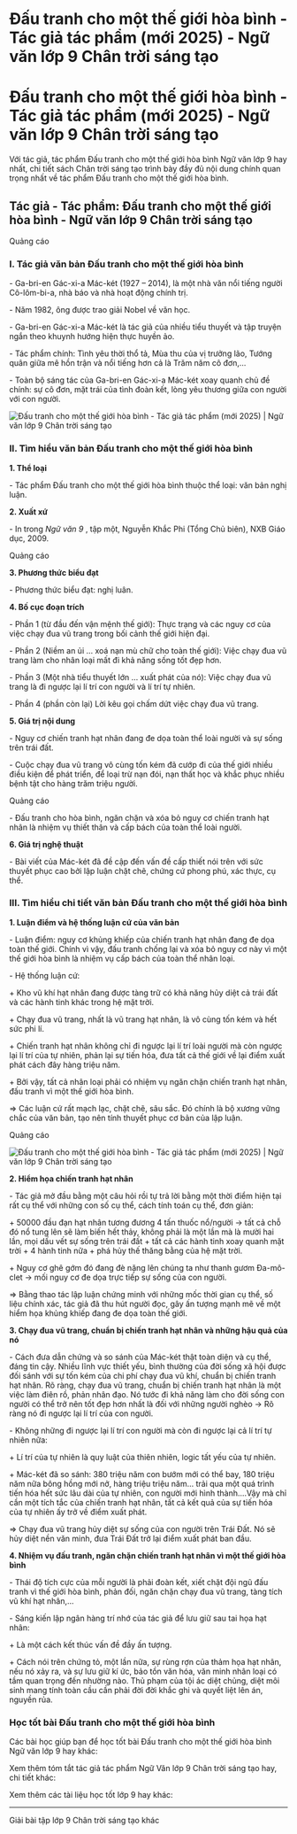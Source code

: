 # Đấu tranh cho một thế giới hòa bình - Tác giả tác phẩm (mới 2025) - Ngữ văn lớp 9 Chân trời sáng tạo

# Đấu tranh cho một thế giới hòa bình - Tác giả tác phẩm (mới 2025) - Ngữ văn lớp 9 Chân trời sáng tạo

Với tác giả, tác phẩm Đấu tranh cho một thế giới hòa bình Ngữ văn lớp 9 hay nhất, chi tiết sách Chân trời sáng tạo trình bày đầy đủ nội dung chính quan trọng nhất về tác phẩm Đấu tranh cho một thế giới hòa bình.

## Tác giả - Tác phẩm: Đấu tranh cho một thế giới hòa bình - Ngữ văn lớp 9 Chân trời sáng tạo

Quảng cáo

### **I. Tác giả văn bản Đấu tranh cho một thế giới hòa bình**

\- Ga-bri-en Gác-xi-a Mác-két (1927 – 2014), là một nhà văn nổi tiếng người Cô-lôm-bi-a, nhà báo và nhà hoạt động chính trị.

\- Năm 1982, ông được trao giải Nobel về văn học.

\- Ga-bri-en Gác-xi-a Mác-két là tác giả của nhiều tiểu thuyết và tập truyện ngắn theo khuynh hướng hiện thực huyền ảo.

\- Tác phẩm chính: Tình yêu thời thổ tả, Mùa thu của vị trưởng lão, Tướng quân giữa mê hồn trận và nổi tiếng hơn cả là Trăm năm cô đơn,...

\- Toàn bộ sáng tác của Ga-bri-en Gác-xi-a Mác-két xoay quanh chủ đề chính: sự cô đơn, mặt trái của tình đoàn kết, lòng yêu thương giữa con người với con người.

![Đấu tranh cho một thế giới hòa bình - Tác giả tác phẩm \(mới 2025\) | Ngữ văn lớp 9 Chân trời sáng tạo](https://vietjack.com/soan-van-lop-9-ct/images/tac-gia-tac-pham-dau-tranh-cho-mot-the-gioi-hoa-binh-236246.PNG)

### **II. Tìm hiểu văn bản Đấu tranh cho một thế giới hòa bình**

**1\. Thể loại**

\- Tác phẩm Đấu tranh cho một thế giới hòa bình thuộc thể loại: văn bản nghị luận. 

**2\. Xuất xứ**

\- In trong _Ngữ văn 9_ , tập một, Nguyễn Khắc Phi (Tổng Chủ biên), NXB Giáo dục, 2009.

Quảng cáo

**3\. Phương thức biểu đạt**

\- Phương thức biểu đạt: nghị luân.

**4\. Bố cục đoạn trích**

\- Phần 1 (từ đầu đến vận mệnh thế giới): Thực trạng và các nguy cơ của việc chạy đua vũ trang trong bối cảnh thế giới hiện đại.

\- Phần 2 (Niềm an ủi … xoá nạn mù chữ cho toàn thế giới): Việc chạy đua vũ trang làm cho nhân loại mất đi khả năng sống tốt đẹp hơn.

\- Phần 3 (Một nhà tiểu thuyết lớn … xuất phát của nó): Việc chạy đua vũ trang là đi ngược lại lí trí con người và lí trí tự nhiên.

\- Phần 4 (phần còn lại) Lời kêu gọi chấm dứt việc chạy đua vũ trang.

**5\. Giá trị nội dung**

\- Nguy cơ chiến tranh hạt nhân đang đe dọa toàn thể loài người và sự sống trên trái đất.

\- Cuộc chạy đua vũ trang vô cùng tốn kém đã cướp đi của thế giới nhiều điều kiện để phát triển, để loại trừ nạn đói, nạn thất học và khắc phục nhiều bệnh tật cho hàng trăm triệu người.

Quảng cáo

\- Đấu tranh cho hòa bình, ngăn chặn và xóa bỏ nguy cơ chiến tranh hạt nhân là nhiệm vụ thiết thân và cấp bách của toàn thể loài người.

**6\. Giá trị nghệ thuật**

\- Bài viết của Mác-két đã đề cập đến vấn đề cấp thiết nói trên với sức thuyết phục cao bởi lập luận chặt chẽ, chứng cứ phong phú, xác thực, cụ thể.

### **III. Tìm hiểu chi tiết văn bản Đấu tranh cho một thế giới hòa bình**

**1\. Luận điểm và hệ thống luận cứ của văn bản**

\- Luận điểm: nguy cơ khủng khiếp của chiến tranh hạt nhân đang đe dọa toàn thế giới. Chính vì vậy, đấu tranh chống lại và xóa bỏ nguy cơ này vì một thế giới hòa bình là nhiệm vụ cấp bách của toàn thể nhân loại.

\- Hệ thống luận cứ:

\+ Kho vũ khí hạt nhân đang được tàng trữ có khả năng hủy diệt cả trái đất và các hành tinh khác trong hệ mặt trời.

\+ Chạy đua vũ trang, nhất là vũ trang hạt nhân, là vô cùng tốn kém và hết sức phi lí.

\+ Chiến tranh hạt nhân không chỉ đi ngược lại lí trí loài người mà còn ngược lại lí trí của tự nhiên, phản lại sự tiến hóa, đưa tất cả thế giới về lại điểm xuất phát cách đây hàng triệu năm.

\+ Bởi vậy, tất cả nhân loại phải có nhiệm vụ ngăn chặn chiến tranh hạt nhân, đấu tranh vì một thế giới hòa bình.

=> Các luận cứ rất mạch lạc, chặt chẽ, sâu sắc. Đó chính là bộ xương vững chắc của văn bản, tạo nên tính thuyết phục cơ bản của lập luận.

Quảng cáo

![Đấu tranh cho một thế giới hòa bình - Tác giả tác phẩm \(mới 2025\) | Ngữ văn lớp 9 Chân trời sáng tạo](https://vietjack.com/soan-van-lop-9-ct/images/tac-gia-tac-pham-dau-tranh-cho-mot-the-gioi-hoa-binh-236247.PNG)

**2\. Hiểm họa chiến tranh hạt nhân**

\- Tác giả mở đầu bằng một câu hỏi rồi tự trả lời bằng một thời điểm hiện tại rất cụ thể với những con số cụ thể, cách tính toán cụ thể, đơn giản:

\+ 50000 đầu đạn hạt nhân tương đương 4 tấn thuốc nổ/người -> tất cả chỗ đó nổ tung lên sẽ làm biến hết thảy, không phải là một lần mà là mười hai lần, mọi dấu vết sự sống trên trái đất + tất cả các hành tinh xoay quanh mặt trời + 4 hành tinh nữa + phá hủy thế thăng bằng của hệ mặt trời.

\+ Nguy cơ ghê gớm đó đang đè nặng lên chúng ta như thanh gươm Đa-mô-clet -> mối nguy cơ đe dọa trực tiếp sự sống của con người.

=> Bằng thao tác lập luận chứng minh với những mốc thời gian cụ thể, số liệu chính xác, tác giả đã thu hút người đọc, gây ấn tượng mạnh mẽ về một hiểm họa khủng khiếp đang đe dọa toàn thế giới.

**3\. Chạy đua vũ trang, chuẩn bị chiến tranh hạt nhân và những hậu quả của nó**

\- Cách đưa dẫn chứng và so sánh của Mác-két thật toàn diện và cụ thể, đáng tin cậy. Nhiều lĩnh vực thiết yếu, bình thường của đời sống xã hội được đối sánh với sự tốn kém của chi phí chạy đua vũ khí, chuẩn bị chiến tranh hạt nhân. Rõ ràng, chạy đua vũ trang, chuẩn bị chiến tranh hạt nhân là một việc làm điên rồ, phản nhân đạo. Nó tước đi khả năng làm cho đời sống con người có thể trở nên tốt đẹp hơn nhất là đối với những người nghèo -> Rõ ràng nó đi ngược lại lí trí của con người.

\- Không những đi ngược lại lí trí con người mà còn đi ngược lại cả lí trí tự nhiên nữa:

\+ Lí trí của tự nhiên là quy luật của thiên nhiên, logic tất yếu của tự nhiên.

\+ Mác-két đã so sánh: 380 triệu năm con bướm mới có thể bay, 180 triệu năm nữa bông hồng mới nở, hàng triệu triệu năm... trải qua một quá trình tiến hóa hết sức lâu dài của tự nhiên, con người mới hình thành....Vậy mà chỉ cần một tích tắc của chiến tranh hạt nhân, tất cả kết quả của sự tiến hóa của tự nhiên ấy trở về điểm xuất phát.

=> Chạy đua vũ trang hủy diệt sự sống của con người trên Trái Đất. Nó sẽ hủy diệt nền văn minh, đưa Trái Đất trở lại điểm xuất phát ban đầu.

**4\. Nhiệm vụ đấu tranh, ngăn chặn chiến tranh hạt nhân vì một thế giới hòa bình**

\- Thái độ tích cực của mỗi người là phải đoàn kết, xiết chặt đội ngũ đấu tranh vì thế giới hòa bình, phản đối, ngăn chặn chạy đua vũ trang, tàng tích vũ khí hạt nhân,...

\- Sáng kiến lập ngân hàng trí nhớ của tác giả để lưu giữ sau tai họa hạt nhân:

\+ Là một cách kết thúc vấn đề đầy ấn tượng.

\+ Cách nói trên chứng tỏ, một lần nữa, sự rùng rợn của thảm họa hạt nhân, nếu nó xảy ra, và sự lưu giữ kí ức, bảo tồn văn hóa, văn minh nhân loại có tầm quan trọng đến nhường nào. Thủ phạm của tội ác diệt chủng, diệt môi sinh mang tính toàn cầu cần phải đời đời khắc ghi và quyết liệt lên án, nguyền rủa.

### **Học tốt bài Đấu tranh cho một thế giới hòa bình**

Các bài học giúp bạn để học tốt bài Đấu tranh cho một thế giới hòa bình Ngữ văn lớp 9 hay khác:

Xem thêm tóm tắt tác giả tác phẩm Ngữ Văn lớp 9 Chân trời sáng tạo hay, chi tiết khác:

Xem thêm các tài liệu học tốt lớp 9 hay khác:

* * *

Giải bài tập lớp 9 Chân trời sáng tạo khác
